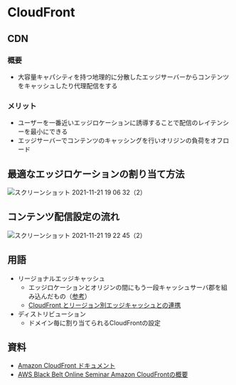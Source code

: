 # CloudFront
## CDN
### 概要
- 大容量キャパシティを持つ地理的に分散したエッジサーバーからコンテンツをキャッシュしたり代理配信をする
### メリット
- ユーザーを一番近いエッジロケーションに誘導することで配信のレイテンシーを最小にできる
- エッジサーバーでコンテンツのキャッシングを行いオリジンの負荷をオフロード

## 最適なエッジロケーションの割り当て方法
![スクリーンショット 2021-11-21 19 06 32（2）](https://user-images.githubusercontent.com/49634472/142757843-cd7daa58-c8bc-4fdc-9fd2-22f724482690.png)

## コンテンツ配信設定の流れ
![スクリーンショット 2021-11-21 19 22 45（2）](https://user-images.githubusercontent.com/49634472/142758150-d32dbd34-960b-4d7b-8dd9-09ec7e91e91f.png)


## 用語
- リージョナルエッジキャッシュ
  - エッジロケーションとオリジンの間にもう一段キャッシュサーバ郡を組み込んだもの（[参考](https://dev.classmethod.jp/articles/cloudfront-regional-edge-cache/)）
  - [CloudFront とリージョン別エッジキャッシュとの連携](https://docs.aws.amazon.com/ja_jp/AmazonCloudFront/latest/DeveloperGuide/HowCloudFrontWorks.html#CloudFrontRegionaledgecaches) 
- ディストリビューション
  - ドメイン毎に割り当てられるCloudFrontの設定

## 資料
- [Amazon CloudFront ドキュメント](https://docs.aws.amazon.com/ja_jp/cloudfront/index.html)
- [AWS Black Belt Online Seminar Amazon CloudFrontの概要](https://youtu.be/mmRKzzOvJJY)
